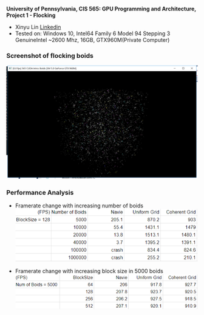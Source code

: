 **University of Pennsylvania, CIS 565: GPU Programming and Architecture,
Project 1 - Flocking**

* Xinyu Lin
[Linkedin](https://www.linkedin.com/in/xinyu-lin-138352125/)
* Tested on: Windows 10, Intel64 Family 6 Model 94 Stepping 3 GenuineIntel ~2600 Mhz, 16GB, GTX960M(Private Computer)

### Screenshot of flocking boids

![](images/5.png)
### Performance Analysis

* Framerate change with increasing number of boids
![](images/3.png)

* Framerate change with increasing block size in 5000 boids
![](images/4.png)
